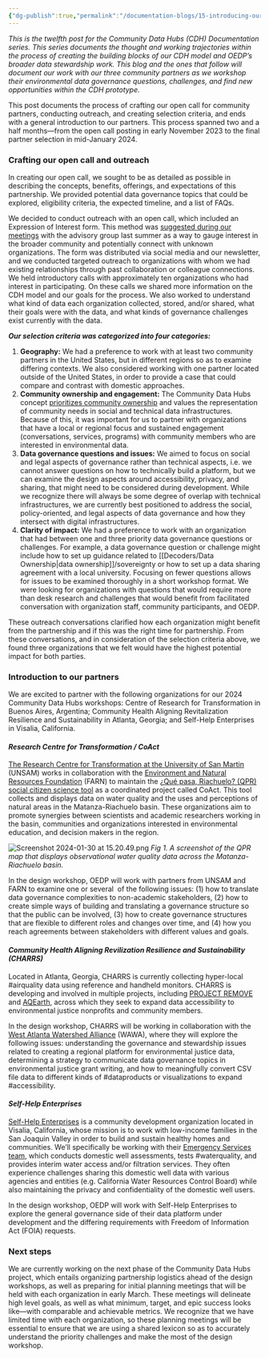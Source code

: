 ```yaml
---
{"dg-publish":true,"permalink":"/documentation-blogs/15-introducing-our-partners-and-our-outreach-process/","tags":["Argentina","Georgia","California","mapping","airquality","waterquality"]}
---
```


_This is the twelfth post for the Community Data Hubs (CDH) Documentation series. This series documents the thought and working trajectories within the process of creating the building blocks of our CDH model and OEDP’s broader data stewardship work. This blog and the ones that follow will document our work with our three community partners as we workshop their environmental data governance questions, challenges, and find new opportunities within the CDH prototype._

This post documents the process of crafting our open call for community partners, conducting outreach, and creating selection criteria, and ends with a general introduction to our partners. This process spanned two and a half months—from the open call posting in early November 2023 to the final partner selection in mid-January 2024. 

### **Crafting our open call and outreach**
In creating our open call, we sought to be as detailed as possible in describing the concepts, benefits, offerings, and expectations of this partnership. We provided potential data governance topics that could be explored, eligibility criteria, the expected timeline, and a list of FAQs.

We decided to conduct outreach with an open call, which included an Expression of Interest form. This method was [suggested during our meetings](https://resourcelibrary.openenvironmentaldata.org/documentation-blogs/10-review-of-strategic-options-moving-forward/) with the advisory group last summer as a way to gauge interest in the broader community and potentially connect with unknown organizations. The form was distributed via social media and our newsletter, and we conducted targeted outreach to organizations with whom we had existing relationships through past collaboration or colleague connections. We held introductory calls with approximately ten organizations who had interest in participating. On these calls we shared more information on the CDH model and our goals for the process. We also worked to understand what kind of data each organization collected, stored, and/or shared, what their goals were with the data, and what kinds of governance challenges exist currently with the data.

_**Our selection criteria was categorized into four categories:**_ 
1. **Geography:** We had a preference to work with at least two community partners in the United States, but in different regions so as to examine differing contexts. We also considered working with one partner located outside of the United States, in order to provide a case that could compare and contrast with domestic approaches.
2. **Community ownership and engagement:** The Community Data Hubs concept [prioritizes community ownership](https://www.openenvironmentaldata.org/pilots/background-and-concept) and values the representation of community needs in social and technical data infrastructures. Because of this, it was important for us to partner with organizations that have a local or regional focus and sustained engagement (conversations, services, programs) with community members who are interested in environmental data.
3. **Data governance questions and issues:** We aimed to focus on social and legal aspects of governance rather than technical aspects, i.e. we cannot answer questions on how to technically build a platform, but we can examine the design aspects around accessibility, privacy, and sharing, that might need to be considered during development. While we recognize there will always be some degree of overlap with technical infrastructures, we are currently best positioned to address the social, policy-oriented, and legal aspects of data governance and how they intersect with digital infrastructures. 
4. **Clarity of impact:** We had a preference to work with an organization that had between one and three priority data governance questions or challenges. For example, a data governance question or challenge might include how to set up guidance related to [[Decoders/Data Ownership\|data ownership]]/sovereignty or how to set up a data sharing agreement with a local university. Focusing on fewer questions allows for issues to be examined thoroughly in a short workshop format. We were looking for organizations with questions that would require more than desk research and challenges that would benefit from facilitated conversation with organization staff, community participants, and OEDP.

These outreach conversations clarified how each organization might benefit from the partnership and if this was the right time for partnership. From these conversations, and in consideration of the selection criteria above, we found three organizations that we felt would have the highest potential impact for both parties.

### **Introduction to our partners**
We are excited to partner with the following organizations for our 2024 Community Data Hubs workshops: Centre of Research for Transformation in Buenos Aires, Argentina; Community Health Aligning Revitalization Resilience and Sustainability in Atlanta, Georgia; and Self-Help Enterprises in Visalia, California.

#### _**Research Centre for Transformation / CoAct**_ 
[The Research Centre for Transformation at the University of San Martin](https://fund-cenit.org.ar/) (UNSAM) works in collaboration with the [Environment and Natural Resources Foundation](https://farn.org.ar/) (FARN) to maintain the [¿Qué pasa, Riachuelo? (QPR) social citizen science tool](https://mapaqpr.farn.org.ar/page/about) as a coordinated project called CoAct. This tool collects and displays data on water quality and the uses and perceptions of natural areas in the Matanza-Riachuelo basin. These organizations aim to promote synergies between scientists and academic researchers working in the basin, communities and organizations interested in environmental education, and decision makers in the region.

![Screenshot 2024-01-30 at 15.20.49.png](/img/user/Photos%20for%20Resource%20Library/Screenshot%202024-01-30%20at%2015.20.49.png)
_Fig 1. A screenshot of the QPR map that displays observational water quality data across the Matanza-Riachuelo basin._

In the design workshop, OEDP will work with partners from UNSAM and FARN to examine one or several  of the following issues: (1) how to translate data governance complexities to non-academic stakeholders, (2) how to create simple ways of building and translating a governance structure so that the public can be involved, (3) how to create governance structures that are flexible to different roles and changes over time, and (4) how you reach agreements between stakeholders with different values and goals. 

#### _**Community Health Aligning Revilization Resilience and Sustainability (CHARRS)**_
Located in Atlanta, Georgia, CHARRS is currently collecting hyper-local #airquality data using reference and handheld monitors. CHARRS is developing and involved in multiple projects, including [PROJECT REMOVE](https://www.charrs.org/projects-2) and [AQEarth](https://tools.niehs.nih.gov/portfolio/index.cfm/portfolio/grantDetail/grant_number/R44ES024031), across which they seek to expand data accessibility to environmental justice nonprofits and community members. 

In the design workshop, CHARRS will be working in collaboration with the [West Atlanta Watershed Alliance](https://www.wawa-online.org/) (WAWA), where they will explore the following issues: understanding the governance and stewardship issues related to creating a regional platform for environmental justice data, determining a strategy to communicate data governance topics in environmental justice grant writing, and how to meaningfully convert CSV file data to different kinds of #dataproducts or visualizations to expand #accessibility.

#### _**Self-Help Enterprises**_
[Self-Help Enterprises](https://www.selfhelpenterprises.org/) is a community development organization located in Visalia, California, whose mission is to work with low-income families in the San Joaquin Valley in order to build and sustain healthy homes and communities. We’ll specifically be working with their [Emergency Services team](https://www.selfhelpenterprises.org/programs/emergency-services/), which conducts domestic well assessments, tests #waterquality, and provides interim water access and/or filtration services. They often experience challenges sharing this domestic well data with various agencies and entities (e.g. California Water Resources Control Board) while also maintaining the privacy and confidentiality of the domestic well users. 

In the design workshop, OEDP will work with Self-Help Enterprises to explore the general governance side of their data platform under development and the differing requirements with Freedom of Information Act (FOIA) requests.

### **Next steps**
We are currently working on the next phase of the Community Data Hubs project, which entails organizing partnership logistics ahead of the design workshops, as well as preparing for initial planning meetings that will be held with each organization in early March. These meetings will delineate high level goals, as well as what minimum, target, and epic success looks like—with comparable and achievable metrics. We recognize that we have limited time with each organization, so these planning meetings will be essential to ensure that we are using a shared lexicon so as to accurately understand the priority challenges and make the most of the design workshop.
